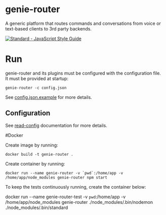 genie-router
=============

A generic platform that routes commands and conversations from voice or text-based clients to 3rd party backends.

[![Standard - JavaScript Style Guide](https://img.shields.io/badge/code%20style-standard-brightgreen.svg)](http://standardjs.com/)

# Run

genie-router and its plugins must be configured with the configuration file. It must be provided at startup:

    genie-router -c config.json

See [config.json.example](https://github.com/matueranet/genie-router/blob/develop/config.json.dist) for more details.


## Configuration

See [read-config](https://www.npmjs.com/package/read-config) documentation for more details.

#Docker

Create image by running:

    docker build -t genie-router .

Create container by running:

    docker run --name genie-router -v `pwd`:/home/app -v /home/app/node_modules genie-router npm start

To keep the tests continuously running, create the container below:

  docker run --name genie-router-test -v `pwd`:/home/app -v /home/app/node_modules genie-router ./node_modules/.bin/nodemon ./node_modules/.bin/standard
